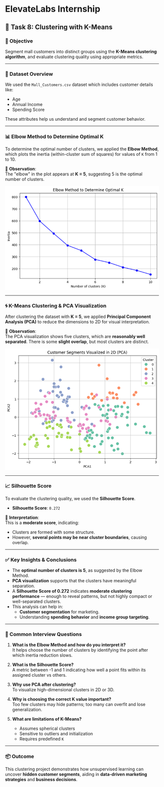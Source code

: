 # ElevateLabs Internship
## 🧠 Task 8: Clustering with K-Means

### 🎯 Objective
Segment mall customers into distinct groups using the **K-Means clustering algorithm**, and evaluate clustering quality using appropriate metrics.

---

### 📌 Dataset Overview
We used the `Mall_Customers.csv` dataset which includes customer details like:
- Age  
- Annual Income  
- Spending Score

These attributes help us understand and segment customer behavior.

---

### 📊 Elbow Method to Determine Optimal K

To determine the optimal number of clusters, we applied the **Elbow Method**, which plots the inertia (within-cluster sum of squares) for values of `K` from 1 to 10.

📍 **Observation**:  
The "elbow" in the plot appears at **K = 5**, suggesting 5 is the optimal number of clusters.

![Elbow Method](elbow_plot.png)

---

### 🌀 K-Means Clustering & PCA Visualization

After clustering the dataset with **K = 5**, we applied **Principal Component Analysis (PCA)** to reduce the dimensions to 2D for visual interpretation.

📍 **Observation**:  
The PCA visualization shows five clusters, which are **reasonably well separated**. There is some **slight overlap**, but most clusters are distinct.

![Customer Segments - PCA](pca_clusters.png)

---

### 📈 Silhouette Score

To evaluate the clustering quality, we used the **Silhouette Score**.

- **Silhouette Score**: `0.272`

📍 **Interpretation**:  
This is a **moderate score**, indicating:
- Clusters are formed with some structure.
- However, **several points may be near cluster boundaries**, causing overlap.

---

### ✅ Key Insights & Conclusions

- The **optimal number of clusters is 5**, as suggested by the Elbow Method.
- **PCA visualization** supports that the clusters have meaningful separation.
- A **Silhouette Score of 0.272** indicates **moderate clustering performance** — enough to reveal patterns, but not highly compact or well-separated clusters.
- This analysis can help in:
  - **Customer segmentation** for marketing.
  - Understanding **spending behavior** and **income group targeting**.

---

### 💬 Common Interview Questions

1. **What is the Elbow Method and how do you interpret it?**  
   It helps choose the number of clusters by identifying the point after which inertia reduction slows.

2. **What is the Silhouette Score?**  
   A metric between -1 and 1 indicating how well a point fits within its assigned cluster vs others.

3. **Why use PCA after clustering?**  
   To visualize high-dimensional clusters in 2D or 3D.

4. **Why is choosing the correct K value important?**  
   Too few clusters may hide patterns; too many can overfit and lose generalization.

5. **What are limitations of K-Means?**  
   - Assumes spherical clusters  
   - Sensitive to outliers and initialization  
   - Requires predefined `K`

---

### 📦 Outcome

This clustering project demonstrates how unsupervised learning can uncover **hidden customer segments**, aiding in **data-driven marketing strategies** and **business decisions**.
